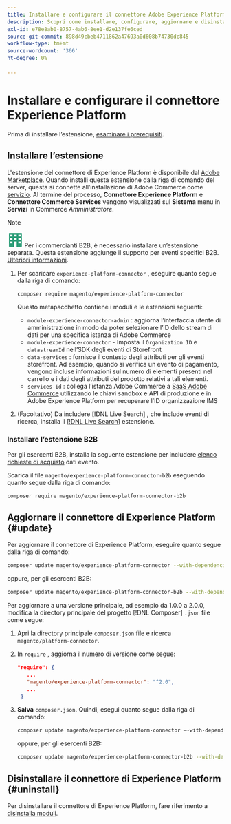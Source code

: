 ```yaml
---
title: Installare e configurare il connettore Adobe Experience Platform da Adobe Commerce
description: Scopri come installare, configurare, aggiornare e disinstallare il connettore Adobe Experience Platform da Adobe Commerce.
exl-id: e78e8ab0-8757-4ab6-8ee1-d2e137fe6ced
source-git-commit: 898d49cbeb4711862a47693a0d608b74730dc845
workflow-type: tm+mt
source-wordcount: '366'
ht-degree: 0%

---
```


# Installare e configurare il connettore Experience Platform

Prima di installare l’estensione, [esaminare i prerequisiti](overview.md#prereqs).

## Installare l’estensione

L&#39;estensione del connettore di Experience Platform è disponibile dal [Adobe Marketplace](https://marketplace.magento.com/magento-experience-platform-connector.html). Quando installi questa estensione dalla riga di comando del server, questa si connette all’installazione di Adobe Commerce come [servizio](../landing/saas.md). Al termine del processo, **Connettore Experience Platform** e **Connettore Commerce Services** vengono visualizzati sul **Sistema** menu in **Servizi** in Commerce _Amministratore_.

>[!NOTE]
>
>![B2B per Adobe Commerce](../assets/b2b.svg) Per i commercianti B2B, è necessario installare un’estensione separata. Questa estensione aggiunge il supporto per eventi specifici B2B. [Ulteriori informazioni](#install-the-b2b-extension).


1. Per scaricare `experience-platform-connector` , eseguire quanto segue dalla riga di comando:

   ```bash
   composer require magento/experience-platform-connector
   ```

   Questo metapacchetto contiene i moduli e le estensioni seguenti:

   * `module-experience-connector-admin` : aggiorna l’interfaccia utente di amministrazione in modo da poter selezionare l’ID dello stream di dati per una specifica istanza di Adobe Commerce
   * `module-experience-connector` - Imposta il `Organization ID` e `datastreamId` nell’SDK degli eventi di Storefront
   * `data-services` : fornisce il contesto degli attributi per gli eventi storefront. Ad esempio, quando si verifica un evento di pagamento, vengono incluse informazioni sul numero di elementi presenti nel carrello e i dati degli attributi del prodotto relativi a tali elementi.
   * `services-id` : collega l’istanza Adobe Commerce a [SaaS Adobe Commerce](../landing/saas.md) utilizzando le chiavi sandbox e API di produzione e in Adobe Experience Platform per recuperare l’ID organizzazione IMS

1. (Facoltativo) Da includere [!DNL Live Search] , che include eventi di ricerca, installa il [[!DNL Live Search]](../live-search/install.md) estensione.

### Installare l’estensione B2B

Per gli esercenti B2B, installa la seguente estensione per includere [elenco richieste di acquisto](events.md#b2b-events) dati evento.

Scarica il file `magento/experience-platform-connector-b2b` eseguendo quanto segue dalla riga di comando:

```bash
composer require magento/experience-platform-connector-b2b
```

## Aggiornare il connettore di Experience Platform {#update}

Per aggiornare il connettore di Experience Platform, eseguire quanto segue dalla riga di comando:

```bash
composer update magento/experience-platform-connector --with-dependencies
```

oppure, per gli esercenti B2B:

```bash
composer update magento/experience-platform-connector-b2b --with-dependencies
```

Per aggiornare a una versione principale, ad esempio da 1.0.0 a 2.0.0, modifica la directory principale del progetto [!DNL Composer] `.json` file come segue:

1. Apri la directory principale `composer.json` file e ricerca `magento/platform-connector`.

1. In `require` , aggiorna il numero di versione come segue:

   ```json
   "require": {
      ...
      "magento/experience-platform-connector": "^2.0",
      ...
    }
   ```

1. **Salva** `composer.json`. Quindi, esegui quanto segue dalla riga di comando:

   ```bash
   composer update magento/experience-platform-connector –-with-dependencies
   ```

   oppure, per gli esercenti B2B:

   ```bash
   composer update magento/experience-platform-connector-b2b --with-dependencies
   ```

## Disinstallare il connettore di Experience Platform {#uninstall}

Per disinstallare il connettore di Experience Platform, fare riferimento a [disinstalla moduli](https://experienceleague.adobe.com/docs/commerce-operations/installation-guide/tutorials/uninstall-modules.html).
